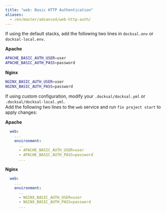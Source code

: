 ```yaml
---
title: "web: Basic HTTP Authentication"
aliases:
  - /en/master/advanced/web-http-auth/
---
```



If using the default stacks, add the following two lines in `docksal.env` or `docksal-local.env`.

**Apache**

```bash
APACHE_BASIC_AUTH_USER=user
APACHE_BASIC_AUTH_PASS=password
```

**Nginx**

```bash
NGINX_BASIC_AUTH_USER=user
NGINX_BASIC_AUTH_PASS=password
```

If using custom configuration, modify your `.docksal/docksal.yml` or `.docksal/docksal-local.yml`.  
Add the following two lines to the `web` service and run `fin project start` to apply changes:

**Apache**

```yaml
  web:
    ...
    environment:
      ..
      - APACHE_BASIC_AUTH_USER=user
      - APACHE_BASIC_AUTH_PASS=password
      ...
```

**Nginx**

```yaml
  web:
    ...
    environment:
      ..
      - NGINX_BASIC_AUTH_USER=user
      - NGINX_BASIC_AUTH_PASS=password
      ...
```
